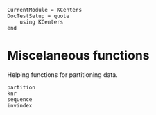 ```@meta
CurrentModule = KCenters
DocTestSetup = quote
    using KCenters
end
```

# Miscelaneous functions

Helping functions for partitioning data.

```@docs
partition
knr
sequence
invindex
```